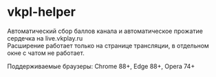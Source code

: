 # vkpl-helper
Автоматический сбор баллов канала и автоматическое прожатие сердечка на live.vkplay.ru  
Расширение работает только на странице трансляции, в отдельном окне с чатом не работает.  

Поддерживаемые браузеры: Chrome 88+, Edge 88+, Opera 74+
